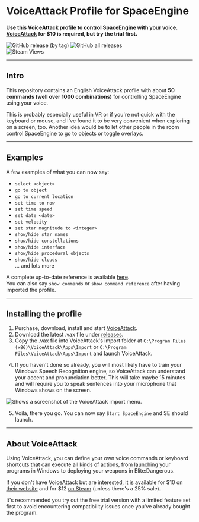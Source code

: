 # VoiceAttack Profile for SpaceEngine
**Use this VoiceAttack profile to control SpaceEngine with your voice.**  
**[VoiceAttack](https://voiceattack.com/) for $10 is required, but try the trial first.**

![GitHub release (by tag)](https://img.shields.io/github/downloads/jamesmule/VAPforSE/v1.7.1/total?color=%23264360&label=Downloads%20v1.7.1&style=flat-square)
![GitHub all releases](https://img.shields.io/github/downloads/jamesmule/VAPforSE/total?color=%23264360&label=Total%20Downloads&style=flat-square)  
![Steam Views](https://img.shields.io/steam/views/2822277908?color=%23264360&label=Steam%20Workshop%20Views&style=flat-square)

---
## Intro
This repository contains an English VoiceAttack profile with about **50 commands (well over 1000 combinations)** for controlling SpaceEngine using your voice.

This is probably especially useful in VR or if you're not quick with the keyboard or mouse, and I've found it to be very convenient when exploring on a screen, too. Another idea would be to let other people in the room control SpaceEngine to go to objects or toggle overlays.

---
## Examples
A few examples of what you can now say:

- `select <object>`
- `go to object`
- `go to current location`
- `set time to now`
- `set time speed`
- `set date <date>`
- `set velocity`
- `set star magnitude to <integer>`
- `show/hide star names`
- `show/hide constellations`
- `show/hide interface`
- `show/hide procedural objects`
- `show/hide clouds`  
... and lots more

A complete up-to-date reference is available [here](https://jamesmule.github.io/VAPforSE/).  
You can also say `show commands` or `show command reference` after having imported the profile.

---
## Installing the profile

1. Purchase, download, install and start [VoiceAttack](https://voiceattack.com/).
2. Download the latest .vax file under [releases](https://github.com/jamesmule/VAPforSE/releases).
3. Copy the .vax file into VoiceAttack's import folder at `C:\Program Files (x86)\VoiceAttack\Apps\Import` or `C:\Program Files\VoiceAttack\Apps\Import` and launch VoiceAttack.
<!--<picture>
  <source media="(prefers-color-scheme: dark)" srcset="https://user-images.githubusercontent.com/30132577/203790062-2061c19c-e164-441c-a798-9239ba629750.png">
  <source media="(prefers-color-scheme: light)" srcset="https://user-images.githubusercontent.com/30132577/203789844-0fe624f0-cda4-4bfd-91cf-c5941af3cd96.png">
  <img alt="Shows a screenshot of the VoiceAttack import menu." src="https://user-images.githubusercontent.com/30132577/203789844-0fe624f0-cda4-4bfd-91cf-c5941af3cd96.png">
</picture>-->
4. If you haven't done so already, you will most likely have to train your Windows Speech Recognition engine, so VoiceAttack can understand your accent and pronunciation better. This will take maybe 15 minutes and will require you to speak sentences into your microphone that Windows shows on the screen.
<picture>
  <source media="(prefers-color-scheme: dark)" srcset="https://user-images.githubusercontent.com/30132577/203791777-90a970fb-b814-4ff3-aca7-d565425f9122.png">
  <source media="(prefers-color-scheme: light)" srcset="https://user-images.githubusercontent.com/30132577/203791780-7a154ff0-7b8e-45f7-813d-957843a7b7cb.png">
  <img alt="Shows a screenshot of the VoiceAttack import menu." src="hhttps://user-images.githubusercontent.com/30132577/203791780-7a154ff0-7b8e-45f7-813d-957843a7b7cb.png">
</picture>

5. Voilà, there you go. You can now say `Start SpaceEngine` and SE should launch.

---
## About VoiceAttack
Using VoiceAttack, you can define your own voice commands or keyboard shortcuts that can execute all kinds of actions, from launching your programs in Windows to deploying your weapons in Elite:Dangerous.

If you don't have VoiceAttack but are interested, it is available for $10 on [their website](https://voiceattack.com/) and for $12 [on Steam](https://store.steampowered.com/app/583010/VoiceAttack/) (unless there's a 25% sale).

It's recommended you try out the free trial version with a limited feature set first to avoid encountering compatibility issues once you've already bought the program.
